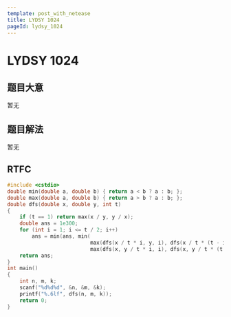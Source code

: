 ```yaml
---
template: post_with_netease
title: LYDSY 1024
pageId: lydsy_1024
---
```


# LYDSY 1024
<span id="poem"></span><script>$(function(){$.ajax('/api/poem?rnd='+Date.now()+Math.random()).done(function(data){$('#poem').text(data);});});</script>
## 题目大意
暂无

## 题目解法
暂无

## RTFC

```cpp
#include <cstdio>
double min(double a, double b) { return a < b ? a : b; };
double max(double a, double b) { return a > b ? a : b; };
double dfs(double x, double y, int t)
{
    if (t == 1) return max(x / y, y / x);
    double ans = 1e300;
    for (int i = 1; i <= t / 2; i++)
        ans = min(ans, min(
                           max(dfs(x / t * i, y, i), dfs(x / t * (t - i), y, t - i)),
                           max(dfs(x, y / t * i, i), dfs(x, y / t * (t - i), t - i))));
    return ans;
}
int main()
{
    int n, m, k;
    scanf("%d%d%d", &n, &m, &k);
    printf("%.6lf", dfs(n, m, k));
    return 0;
}
```
<div id="__comment"></div>
